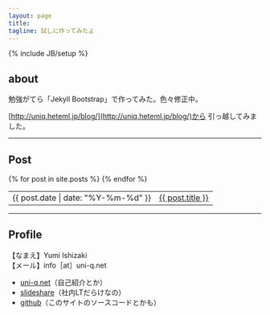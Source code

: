 ```yaml
---
layout: page
title: 
tagline: 試しに作ってみたよ
---
```

{% include JB/setup %}


## about

勉強がてら「Jekyll Bootstrap」で作ってみた。色々修正中。

[http://uniq.heteml.jp/blog/](http://uniq.heteml.jp/blog/)から
引っ越してみました。

-----

## Post


<table class="twelve">
  <tbody>
    {% for post in site.posts %}
    <tr>
      <td>{{ post.date | date: "%Y-%m-%d" }}</td>
      <td><a href="{{ BASE_PATH }}{{ post.url }}">{{ post.title }}</a></td>
    </tr>
    {% endfor %}
  </tbody>
</table>

-----

## Profile

【なまえ】Yumi Ishizaki  
【メール】info［at］uni-q.net  

<ul>
<li><a href="http://uni-q.net">uni-q.net</a>（自己紹介とか）</li>
<li><a href="http://www.slideshare.net/yumi-uniq-ishizaki">slideshare</a>（社内LTだらけなの）</li>
<li><a href="https://github.com/uni-q">github</a>（このサイトのソースコードとかも）</li>
</ul>



